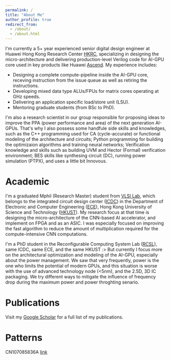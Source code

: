 ```yaml
---
permalink: /
title: "About Me"
author_profile: true
redirect_from: 
  - /about/
  - /about.html
---
```


I'm currently a 5+ year experienced senior digital design engineer at Huawei Hong Kong Research Center [HKRC](https://www.linkedin.com/company/huawei-hong-kong-research-center-hkrc/?originalSubdomain=hk), specializing in designing the micro-architecture and delivering production-level Verilog code for AI-GPU core used in key products like Huawei [Ascend](https://e.huawei.com/en/products/computing/ascend). My experience includes:

- Designing a complete compute-pipeline inside the AI-GPU core, receving instruction from the issue queue as well as retiring the instructions.
- Developing mixed data type ALUs/FPUs for matrix cores operating at GHz speeds.
- Delivering an application specific load/store unit (LSU).
- Mentoring graduate students (from BSc to PhD).

I'm also a research scientist in our group responsible for proposing ideas to improve the PPA (power performance and area) of the next generation AI-GPUs. That's why I also possess some handfule side skills and knowledges, such as the C++ programming used for CA (cycle-accurate) or functional modeling of the architecture and circuits; Python programming for building the optimizaion algorithms and training neural networks; Verification knowledge and skills such as building UVM and Hector (Formal) verification environment; BES skills like synthesing circuit (DC), running power simulation (PTPX), and uses a little bit Innovous.

Academic
======

I'm a graduated Mphil (Research Master) student from [VLSI Lab](https://sites.google.com/view/vlsi-lab-hkust), which belongs to the integrated circuit design center ([ICDC](https://icdc.hkust.edu.hk/)) in the Department of Electronic and Computer Engineering ([ECE](https://ece.hkust.edu.hk/)), Hong Kong University of Science and Technology ([HKUST](https://hkust.edu.hk/)). My research focus at that time is designing the micro-architecture of the CNN-based AI accelerator, and implement on FPGA and as an ASIC. I was especially focused on improving the fast algorithm to reduce the amount of multiplication required for the compute-intensive CNN computations.  

I'm a PhD student in the Reconfigurable Computing System Lab ([RCSL](https://eeweiz.home.ece.ust.hk/)), same ICDC, same ECE, and the same HKUST :> But currently I focus more on the architectural optimization and modeling of the AI-GPU, especially about the power management. We saw that very frequently, power is the one who limits the potential of modern GPUs, and this situation is worse with the use of advanced technology node (<5nm), and the 2.5D, 3D IC packaging. We try different ways to mitigate the influence of frequency drop during the maximum power and power throghting senario.

Publications
======

Visit my [Google Scholar](https://scholar.google.com/citations?user=q9D722sAAAAJ&hl=en&inst=1381320739207392350) for a full list of my publications.  

Patterns
======

CN107085836A [link](https://patents.google.com/patent/CN107085836A/zh)
